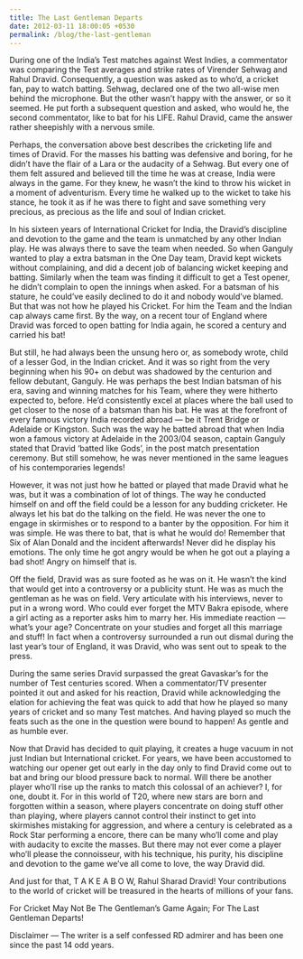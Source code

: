 ```yaml
---
title: The Last Gentleman Departs
date: 2012-03-11 18:00:05 +0530
permalink: /blog/the-last-gentleman
---
```


During one of the India’s Test matches against West Indies, a commentator was comparing the Test averages and strike rates of Virender Sehwag and Rahul Dravid. Consequently, a question was asked as to who’d, a cricket fan, pay to watch batting. Sehwag, declared one of the two all-wise men behind the microphone. But the other wasn’t happy with the answer, or so it seemed. He put forth a subsequent question and asked, who would he, the second commentator, like to bat for his LIFE. Rahul Dravid, came the answer rather sheepishly with a nervous smile.

Perhaps, the conversation above best describes the cricketing life and times of Dravid. For the masses his batting was defensive and boring, for he didn’t have the flair of a Lara or the audacity of a Sehwag. But every one of them felt assured and believed till the time he was at crease, India were always in the game. For they knew, he wasn’t the kind to throw his wicket in a moment of adventurism. Every time he walked up to the wicket to take his stance, he took it as if he was there to fight and save something very precious, as precious as the life and soul of Indian cricket.

In his sixteen years of International Cricket for India, the Dravid’s discipline and devotion to the game and the team is unmatched by any other Indian play. He was always there to save the team when needed. So when Ganguly wanted to play a extra batsman in the One Day team, Dravid kept wickets without complaining, and did a decent job of balancing wicket keeping and batting. Similarly when the team was finding it difficult to get a Test opener, he didn’t complain to open the innings when asked. For a batsman of his stature, he could’ve easily declined to do it and nobody would’ve blamed. But that was not how he played his Cricket. For him the Team and the Indian cap always came first. By the way, on a recent tour of England where Dravid was forced to open batting for India again, he scored a century and carried his bat!

But still, he had always been the unsung hero or, as somebody wrote, child of a lesser God, in the Indian cricket. And it was so right from the very beginning when his 90+ on debut was shadowed by the centurion and fellow debutant, Ganguly. He was perhaps the best Indian batsman of his era, saving and winning matches for his Team, where they were hitherto expected to, before. He’d consistently excel at places where the ball used to get closer to the nose of a batsman than his bat. He was at the forefront of every famous victory India recorded abroad — be it Trent Bridge or Adelaide or Kingston. Such was the way he batted abroad that when India won a famous victory at Adelaide in the 2003/04 season, captain Ganguly stated that Dravid ‘batted like Gods’, in the post match presentation ceremony. But still somehow, he was never mentioned in the same leagues of his contemporaries legends!

However, it was not just how he batted or played that made Dravid what he was, but it was a combination of lot of things. The way he conducted himself on and off the field could be a lesson for any budding cricketer. He always let his bat do the talking on the field. He was never the one to engage in skirmishes or to respond to a banter by the opposition. For him it was simple. He was there to bat, that is what he would do! Remember that Six of Alan Donald and the incident afterwards! Never did he display his emotions. The only time he got angry would be when he got out a playing a bad shot! Angry on himself that is.

Off the field, Dravid was as sure footed as he was on it. He wasn’t the kind that would get into a controversy or a publicity stunt. He was as much the gentleman as he was on field. Very articulate with his interviews, never to put in a wrong word. Who could ever forget the MTV Bakra episode, where a girl acting as a reporter asks him to marry her. His immediate reaction — what’s your age? Concentrate on your studies and forget all this marriage and stuff! In fact when a controversy surrounded a run out dismal during the last year’s tour of England, it was Dravid, who was sent out to speak to the press.

During the same series Dravid surpassed the great Gavaskar’s for the number of Test centuries scored. When a commentator/TV presenter pointed it out and asked for his reaction, Dravid while acknowledging the elation for achieving the feat was quick to add that how he played so many years of cricket and so many Test matches. And having played so much the feats such as the one in the question were bound to happen! As gentle and as humble ever.

Now that Dravid has decided to quit playing, it creates a huge vacuum in not just Indian but International cricket. For years, we have been accustomed to watching our opener get out early in the day only to find Dravid come out to bat and bring our blood pressure back to normal. Will there be another player who’ll rise up the ranks to match this colossal of an achiever? I, for one, doubt it. For in this world of T20, where new stars are born and forgotten within a season, where players concentrate on doing stuff other than playing, where players cannot control their instinct to get into skirmishes mistaking for aggression, and where a century is celebrated as a Rock Star performing a encore, there can be many who’ll come and play with audacity to excite the masses. But there may not ever come a player who’ll please the connoisseur, with his technique, his purity, his discipline and devotion to the game we’ve all come to love, the way Dravid did.

And just for that, T A K E A B O W, Rahul Sharad Dravid! Your contributions to the world of cricket will be treasured in the hearts of millions of your fans.

For Cricket May Not Be The Gentleman’s Game Again; For The Last Gentleman Departs!

Disclaimer — The writer is a self confessed RD admirer and has been one since the past 14 odd years.